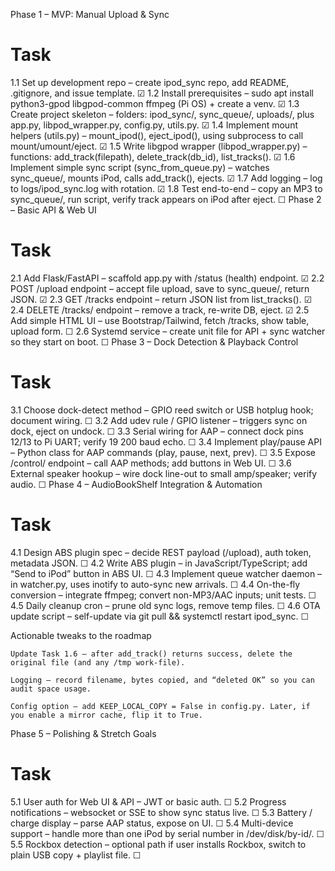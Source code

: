 Phase 1 – MVP: Manual Upload & Sync
#	Task	
1.1	Set up development repo – create ipod_sync repo, add README, .gitignore, and issue template. ☑
1.2     Install prerequisites – sudo apt install python3-gpod libgpod-common ffmpeg (Pi OS) + create a venv.    ☑
1.3	Create project skeleton – folders: ipod_sync/, sync_queue/, uploads/, plus app.py, libpod_wrapper.py, config.py, utils.py.	☑
1.4     Implement mount helpers (utils.py) – mount_ipod(), eject_ipod(), using subprocess to call mount/umount/eject.   ☑
1.5     Write libgpod wrapper (libpod_wrapper.py) – functions: add_track(filepath), delete_track(db_id), list_tracks(). ☑
1.6     Implement simple sync script (sync_from_queue.py) – watches sync_queue/, mounts iPod, calls add_track(), ejects.        ☑
1.7	Add logging – log to logs/ipod_sync.log with rotation.	☑
1.8	Test end-to-end – copy an MP3 to sync_queue/, run script, verify track appears on iPod after eject.	☐
Phase 2 – Basic API & Web UI
#	Task	
2.1	Add Flask/FastAPI – scaffold app.py with /status (health) endpoint. ☑
2.2	POST /upload endpoint – accept file upload, save to sync_queue/, return JSON. ☑
2.3	GET /tracks endpoint – return JSON list from list_tracks(). ☑
2.4	DELETE /tracks/<id> endpoint – remove a track, re-write DB, eject. ☑
2.5	Add simple HTML UI – use Bootstrap/Tailwind, fetch /tracks, show table, upload form.	☐
2.6	Systemd service – create unit file for API + sync watcher so they start on boot.	☐
Phase 3 – Dock Detection & Playback Control
#	Task	
3.1	Choose dock-detect method – GPIO reed switch or USB hotplug hook; document wiring.	☐
3.2	Add udev rule / GPIO listener – triggers sync on dock, eject on undock.	☐
3.3	Serial wiring for AAP – connect dock pins 12/13 to Pi UART; verify 19 200 baud echo.	☐
3.4	Implement play/pause API – Python class for AAP commands (play, pause, next, prev).	☐
3.5	Expose /control/<cmd> endpoint – call AAP methods; add buttons in Web UI.	☐
3.6	External speaker hookup – wire dock line-out to small amp/speaker; verify audio.	☐
Phase 4 – AudioBookShelf Integration & Automation
#	Task	
4.1	Design ABS plugin spec – decide REST payload (/upload), auth token, metadata JSON.	☐
4.2	Write ABS plugin – in JavaScript/TypeScript; add “Send to iPod” button in ABS UI.	☐
4.3	Implement queue watcher daemon – in watcher.py, uses inotify to auto-sync new arrivals.	☐
4.4	On-the-fly conversion – integrate ffmpeg; convert non-MP3/AAC inputs; unit tests.	☐
4.5	Daily cleanup cron – prune old sync logs, remove temp files.	☐
4.6	OTA update script – self-update via git pull && systemctl restart ipod_sync.	☐

Actionable tweaks to the roadmap

    Update Task 1.6 – after add_track() returns success, delete the original file (and any /tmp work-file).

    Logging – record filename, bytes copied, and “deleted OK” so you can audit space usage.

    Config option – add KEEP_LOCAL_COPY = False in config.py. Later, if you enable a mirror cache, flip it to True.

Phase 5 – Polishing & Stretch Goals
#	Task	
5.1	User auth for Web UI & API – JWT or basic auth.	☐
5.2	Progress notifications – websocket or SSE to show sync status live.	☐
5.3	Battery / charge display – parse AAP status, expose on UI.	☐
5.4	Multi-device support – handle more than one iPod by serial number in /dev/disk/by-id/.	☐
5.5	Rockbox detection – optional path if user installs Rockbox, switch to plain USB copy + playlist file.	☐
